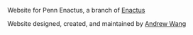 Website for Penn Enactus, a branch of [Enactus](http://enactus.org/)

Website designed, created, and maintained by [Andrew Wang](https://www.linkedin.com/in/waandrew)
